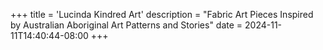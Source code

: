 +++
title = 'Lucinda Kindred Art'
description = "Fabric Art Pieces Inspired by Australian Aboriginal Art Patterns and Stories"
date = 2024-11-11T14:40:44-08:00
+++

